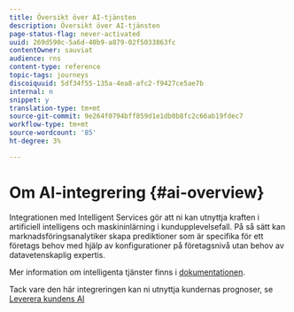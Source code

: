 ```yaml
---
title: Översikt över AI-tjänsten
description: Översikt över AI-tjänsten
page-status-flag: never-activated
uuid: 269d590c-5a6d-40b9-a879-02f5033863fc
contentOwner: sauviat
audience: rns
content-type: reference
topic-tags: journeys
discoiquuid: 5df34f55-135a-4ea8-afc2-f9427ce5ae7b
internal: n
snippet: y
translation-type: tm+mt
source-git-commit: 9e264f0794bff859d1e1db0b8fc2c66ab19fdec7
workflow-type: tm+mt
source-wordcount: '85'
ht-degree: 3%

---
```



# Om AI-integrering {#ai-overview}

Integrationen med Intelligent Services gör att ni kan utnyttja kraften i artificiell intelligens och maskininlärning i kundupplevelsefall. På så sätt kan marknadsföringsanalytiker skapa prediktioner som är specifika för ett företags behov med hjälp av konfigurationer på företagsnivå utan behov av datavetenskaplig expertis.

Mer information om intelligenta tjänster finns i [dokumentationen](https://docs.adobe.com/content/help/en/experience-platform/intelligent-services/home.html).

Tack vare den här integreringen kan ni utnyttja kundernas prognoser, se [Leverera kundens AI](../ai-services/leveraging-customer-ai.md)

<!--* fatigue scores, see [Leveraging Journey AI](../ai-services/leveraging-fatigue-scores.md)-->
